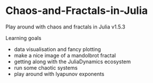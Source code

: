 # Chaos-and-Fractals-in-Julia
Play around with chaos and fractals in Julia v1.5.3

Learning goals
- data visualisation and fancy plotting
- make a nice image of a mandolbrot fractal
- getting along with the JuliaDynamics ecosystem
- run some chaotic systems
- play around with lyapunov exponents
